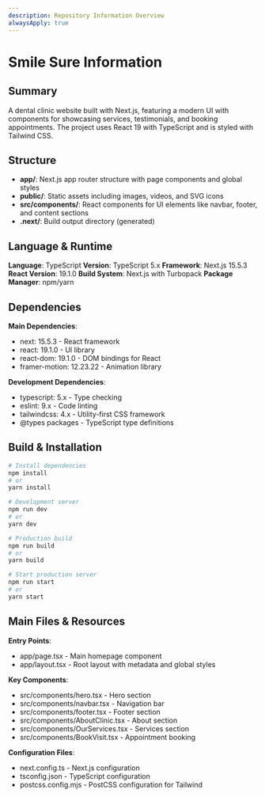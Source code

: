 ```yaml
---
description: Repository Information Overview
alwaysApply: true
---
```


# Smile Sure Information

## Summary
A dental clinic website built with Next.js, featuring a modern UI with components for showcasing services, testimonials, and booking appointments. The project uses React 19 with TypeScript and is styled with Tailwind CSS.

## Structure
- **app/**: Next.js app router structure with page components and global styles
- **public/**: Static assets including images, videos, and SVG icons
- **src/components/**: React components for UI elements like navbar, footer, and content sections
- **.next/**: Build output directory (generated)

## Language & Runtime
**Language**: TypeScript
**Version**: TypeScript 5.x
**Framework**: Next.js 15.5.3
**React Version**: 19.1.0
**Build System**: Next.js with Turbopack
**Package Manager**: npm/yarn

## Dependencies
**Main Dependencies**:
- next: 15.5.3 - React framework
- react: 19.1.0 - UI library
- react-dom: 19.1.0 - DOM bindings for React
- framer-motion: 12.23.22 - Animation library

**Development Dependencies**:
- typescript: 5.x - Type checking
- eslint: 9.x - Code linting
- tailwindcss: 4.x - Utility-first CSS framework
- @types packages - TypeScript type definitions

## Build & Installation
```bash
# Install dependencies
npm install
# or
yarn install

# Development server
npm run dev
# or
yarn dev

# Production build
npm run build
# or
yarn build

# Start production server
npm run start
# or
yarn start
```

## Main Files & Resources
**Entry Points**:
- app/page.tsx - Main homepage component
- app/layout.tsx - Root layout with metadata and global styles

**Key Components**:
- src/components/hero.tsx - Hero section
- src/components/navbar.tsx - Navigation bar
- src/components/footer.tsx - Footer section
- src/components/AboutClinic.tsx - About section
- src/components/OurServices.tsx - Services section
- src/components/BookVisit.tsx - Appointment booking

**Configuration Files**:
- next.config.ts - Next.js configuration
- tsconfig.json - TypeScript configuration
- postcss.config.mjs - PostCSS configuration for Tailwind